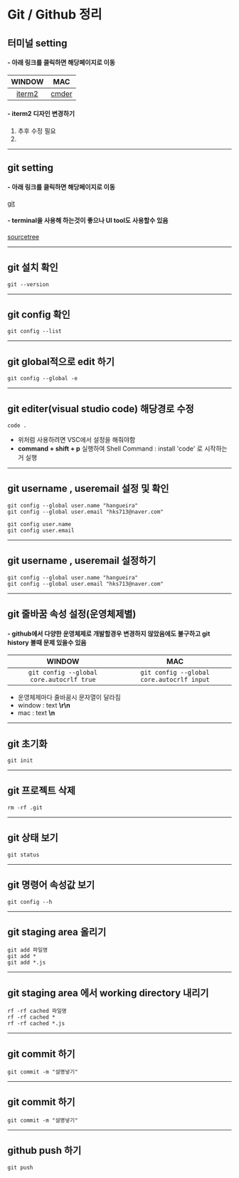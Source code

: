 # Git / Github 정리

## 터미널 setting

#### - 아래 링크를 클릭하면 해당페이지로 이동

|             WINDOW             |             MAC             |
| :----------------------------: | :-------------------------: |
| [iterm2 ](https://iterm2.com/) | [cmder](https://cmder.net/) |

#### - iterm2 디자인 변경하기

1. 추후 수정 필요
2.

---

## git setting

#### - 아래 링크를 클릭하면 해당페이지로 이동

[git](https://git-scm.com/)

#### - terminal을 사용해 하는것이 좋으나 UI tool도 사용할수 있음

[sourcetree](https://git-scm.com/)

---

## git 설치 확인

```
git --version
```

---

## git config 확인

```
git config --list
```

---

## git global적으로 edit 하기

```
git config --global -e
```

---

## git editer(visual studio code) 해당경로 수정

```
code .
```

- 위처럼 사용하려면 VSC에서 설정을 해줘야함
- **command + shift + p** 실행하여 Shell Command : install 'code' 로 시작하는거 실행

---

## git username , useremail 설정 및 확인

```
git config --global user.name "hangueira"
git config --global user.email "hks713@naver.com"

git config user.name
git config user.email
```

---

## git username , useremail 설정하기

```
git config --global user.name "hangueira"
git config --global user.email "hks713@naver.com"
```

---

## git 줄바꿈 속성 설정(운영체제별)

#### - github에서 다양한 운영체제로 개발할경우 변경하지 않았음에도 불구하고 git history 볼때 문제 있을수 있음

|                  WINDOW                  |                    MAC                    |
| :--------------------------------------: | :---------------------------------------: |
| `git config --global core.autocrlf true` | `git config --global core.autocrlf input` |

- 운영체제마다 줄바꿈시 문자열이 달라짐
- window : text **\r\n**
- mac : text **\n**

---

## git 초기화

```
git init
```

---

## git 프로젝트 삭제

```
rm -rf .git
```

---

## git 상태 보기

```
git status
```

---

## git 명령어 속성값 보기

```
git config --h
```

---

## git staging area 올리기

```
git add 파일명
git add *
git add *.js
```

---

## git staging area 에서 working directory 내리기

```
rf -rf cached 파일명
rf -rf cached *
rf -rf cached *.js
```

---

## git commit 하기

```
git commit -m "설명넣기"
```

---

## git commit 하기

```
git commit -m "설명넣기"
```

---

## github push 하기

```
git push
```
